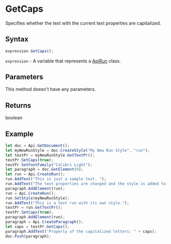 # GetCaps

Specifies whether the text with the current text properties are capitalized.

## Syntax

```javascript
expression.GetCaps();
```

`expression` - A variable that represents a [ApiRun](../ApiRun.md) class.

## Parameters

This method doesn't have any parameters.

## Returns

boolean

## Example



```javascript editor-
let doc = Api.GetDocument();
let myNewRunStyle = doc.CreateStyle("My New Run Style", "run");
let textPr = myNewRunStyle.GetTextPr();
textPr.SetCaps(true);
textPr.SetFontFamily("Calibri Light");
let paragraph = doc.GetElement(0);
let run = Api.CreateRun();
run.AddText("This is just a sample text. ");
run.AddText("The text properties are changed and the style is added to the paragraph. ");
paragraph.AddElement(run);
run = Api.CreateRun();
run.SetStyle(myNewRunStyle);
run.AddText("This is a text run with its own style.");
textPr = run.GetTextPr();
textPr.SetCaps(true);
paragraph.AddElement(run);
paragraph = Api.CreateParagraph();
let caps = textPr.GetCaps();
paragraph.AddText("Property of the capitalized letters: " + caps);
doc.Push(paragraph);
```
